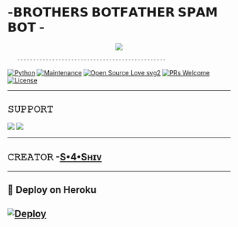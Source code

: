 #  -𝗕𝗥𝗢𝗧𝗛𝗘𝗥𝗦 𝗕𝗢𝗧𝗙𝗔𝗧𝗛𝗘𝗥 𝗦𝗣𝗔𝗠 𝗕𝗢𝗧 -

<p align="center">
  <img src="https://telegra.ph/file/7c38bf5378fa5c7eba601.jpg">
</p>

       -----------------------------------------------    
[![Python](https://img.shields.io/badge/Python-v3.9-blue)](https://www.python.org/)
[![Maintenance](https://img.shields.io/badge/Maintained%3F-yes-green.svg)](https://github.com/opbrutal/BROTHERSPAM-BOT/graphs/commit-activity)
[![Open Source Love svg2](https://badges.frapsoft.com/os/v2/open-source.svg?v=103)](https://github.com/opbrutal/BROTHERSPAM-BOT) 
[![PRs Welcome](https://img.shields.io/badge/PRs-welcome-brightgreen.svg?style=flat-square)](https://makeapullrequest.com)
[![License](https://img.shields.io/badge/License-AGPL-blue)](https://github.com/opbrutal/BROTHERSPAM-BOT/blob/main/LICENSE)

----


## 𝚂𝚄𝙿𝙿𝙾𝚁𝚃 
                          
<a href="https://t.me/The_Brothers_Group"><img src="https://img.shields.io/badge/Join-SUPPORT%20GROUP-red.svg?logo=Telegram"></a>
<a href="https://t.me/Nishu_bothub"><img src="https://img.shields.io/badge/Join-SUPPORT%20CHANNEL-red.svg?logo=Telegram"></a>

-------------------------------------------------

## 𝙲𝚁𝙴𝙰𝚃𝙾𝚁 -[S•4•Sʜɪᴠ](https://t.me/shivamdemon)

-------------------------------------------------
## 🚀 Deploy on Heroku 
[![Deploy](https://www.herokucdn.com/deploy/button.svg)](https://heroku.com/deploy?template=https://github.com/opbrutal/BROTHERSPAM-BOT)
------------------------------------------------


